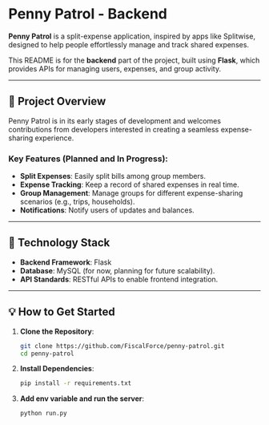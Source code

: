 # Penny Patrol - Backend  

**Penny Patrol** is a split-expense application, inspired by apps like Splitwise, designed to help people effortlessly manage and track shared expenses.  

This README is for the **backend** part of the project, built using **Flask**, which provides APIs for managing users, expenses, and group activity.  

---

## 🚀 Project Overview  

Penny Patrol is in its early stages of development and welcomes contributions from developers interested in creating a seamless expense-sharing experience.  

### Key Features (Planned and In Progress):  
- **Split Expenses**: Easily split bills among group members.  
- **Expense Tracking**: Keep a record of shared expenses in real time.  
- **Group Management**: Manage groups for different expense-sharing scenarios (e.g., trips, households).  
- **Notifications**: Notify users of updates and balances.  

---

## 🔧 Technology Stack  

- **Backend Framework**: Flask  
- **Database**: MySQL (for now, planning for future scalability).  
- **API Standards**: RESTful APIs to enable frontend integration.  

---

## 💡 How to Get Started  

1. **Clone the Repository**:  
   ```bash  
   git clone https://github.com/FiscalForce/penny-patrol.git
   cd penny-patrol
   ```
2. **Install Dependencies**:  
   ```bash  
   pip install -r requirements.txt  
   ```
3. **Add env variable and run the server**:  
   ```bash  
   python run.py
   ```

